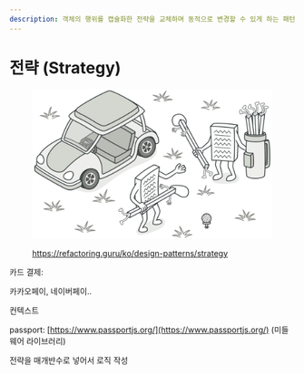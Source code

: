 ```yaml
---
description: 객체의 행위를 캡슐화한 전략을 교체하며 동적으로 변경할 수 있게 하는 패턴
---
```


# 전략 (Strategy)

<figure><img src="../../.gitbook/assets/strategy-2x.png" alt=""><figcaption><p><a href="https://refactoring.guru/ko/design-patterns/strategy">https://refactoring.guru/ko/design-patterns/strategy</a></p></figcaption></figure>

카드 결제:

카카오페이, 네이버페이..

컨텍스트

passport: [https://www.passportjs.org/](https://www.passportjs.org/) (미들웨어 라이브러리)

전략을 매개뱐수로 넣어서 로직 작성
